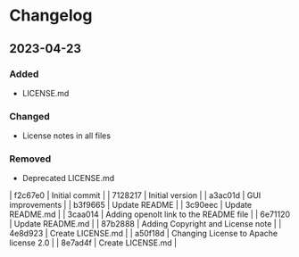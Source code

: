 # Changelog

## 2023-04-23
### Added
- LICENSE.md

### Changed
- License notes in all files

### Removed
- Deprecated LICENSE.md

| f2c67e0 | Initial commit |
| 7128217 | Initial version |
| a3ac01d | GUI improvements |
| b3f9665 | Update README |
| 3c90eec | Update README.md |
| 3caa014 | Adding openolt link to the README file |
| 6e71120 | Update README.md |
| 87b2888 | Adding Copyright and License note |
| 4e8d923 | Create LICENSE.md |
| a50f18d | Changing License to Apache license 2.0 |
| 8e7ad4f | Create LICENSE.md |